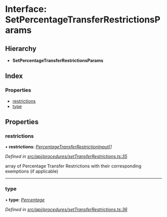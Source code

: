 # Interface: SetPercentageTransferRestrictionsParams

## Hierarchy

* **SetPercentageTransferRestrictionsParams**

## Index

### Properties

* [restrictions](setpercentagetransferrestrictionsparams.md#restrictions)
* [type](setpercentagetransferrestrictionsparams.md#type)

## Properties

###  restrictions

• **restrictions**: *[PercentageTransferRestrictionInput](percentagetransferrestrictioninput.md)[]*

*Defined in [src/api/procedures/setTransferRestrictions.ts:35](https://github.com/PolymathNetwork/polymesh-sdk/blob/cfab557b/src/api/procedures/setTransferRestrictions.ts#L35)*

array of Percentage Transfer Restrictions with their corresponding exemptions (if applicable)

___

###  type

• **type**: *[Percentage](../enums/transferrestrictiontype.md#percentage)*

*Defined in [src/api/procedures/setTransferRestrictions.ts:36](https://github.com/PolymathNetwork/polymesh-sdk/blob/cfab557b/src/api/procedures/setTransferRestrictions.ts#L36)*

